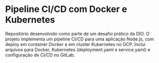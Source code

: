 # Pipeline CI/CD com Docker e Kubernetes

Repositório desenvolvido como parte de um desafio prático da DIO. O projeto implementa um pipeline CI/CD para uma aplicação Node.js, com deploy em container Docker e em cluster Kubernetes no GCP. Inclui arquivos para Docker, Kubernetes (deployment.yaml e service.yaml) e configuração de CI/CD no GitLab.
